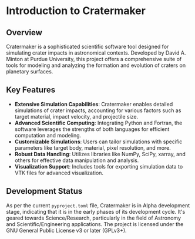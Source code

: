 
# Introduction to Cratermaker

## Overview

Cratermaker is a sophisticated scientific software tool designed for simulating crater impacts in astronomical contexts. Developed by David A. Minton at Purdue University, this project offers a comprehensive suite of tools for modeling and analyzing the formation and evolution of craters on planetary surfaces. 

## Key Features

- **Extensive Simulation Capabilities**: Cratermaker enables detailed simulations of crater impacts, accounting for various factors such as target material, impact velocity, and projectile size.
- **Advanced Scientific Computing**: Integrating Python and Fortran, the software leverages the strengths of both languages for efficient computation and modeling.
- **Customizable Simulations**: Users can tailor simulations with specific parameters like target body, material, pixel resolution, and more.
- **Robust Data Handling**: Utilizes libraries like NumPy, SciPy, xarray, and others for effective data manipulation and analysis.
- **Visualization Support**: Includes tools for exporting simulation data to VTK files for advanced visualization.

## Development Status

As per the current `pyproject.toml` file, Cratermaker is in Alpha development stage, indicating that it is in the early phases of its development cycle. It's geared towards Science/Research, particularly in the field of Astronomy and Scientific/Engineering applications. The project is licensed under the GNU General Public License v3 or later (GPLv3+).
